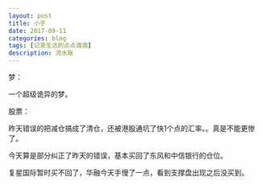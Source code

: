```yaml
---
layout: post
title: 小于
date: 2017-09-11
categories: blog
tags: [记录生活的点点滴滴]
description: 流水账
---
```


梦：

一个超级诡异的梦。

股票：

昨天错误的把减仓搞成了清仓，还被港股通坑了快1个点的汇率。。真是不能更惨了。

今天算是部分纠正了昨天的错误，基本买回了东风和中信银行的仓位。

复星国际暂时买不回了，华融今天手慢了一点，看到支撑盘出现之后没买到。







 















